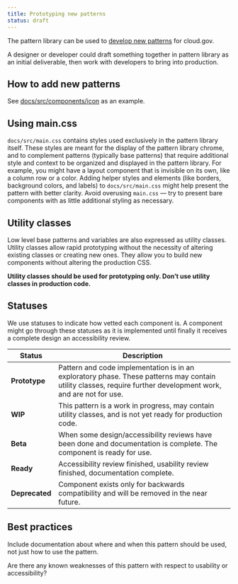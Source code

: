 ```yaml
---
title: Prototyping new patterns
status: draft
---
```


The pattern library can be used to [develop new
patterns](https://github.com/18F/cg-style/blob/master/README.md) for cloud.gov.

A designer or developer could draft something together in pattern library as
an initial deliverable, then work with developers to bring into production.


## How to add new patterns

See
[docs/src/components/icon](https://github.com/18F/cg-style/tree/master/docs/src/components/icon)
as an example.


## Using main.css

`docs/src/main.css` contains styles used exclusively in the pattern library itself. These styles are meant for the display of the pattern library chrome, and to complement patterns (typically base patterns) that require additional style and context to be organized and displayed in the pattern library. For example, you might have a layout component that is invisible on its own, like a column row or a color. Adding helper styles and elements (like borders, background colors, and labels) to `docs/src/main.css` might help present the pattern with better clarity. Avoid overusing `main.css` — try to present bare components with as little additional styling as necessary.


## Utility classes

Low level base patterns and variables are also expressed as utility classes. Utility classes allow rapid prototyping without the necessity of altering existing classes or creating new ones. They allow you to build new components without altering the production CSS.

**Utility classes should be used for prototyping only. Don’t use utility classes in production code.**


## Statuses

We use statuses to indicate how vetted each component is. A component might go
through these statuses as it is implemented until finally it receives a complete
design an accessibility review.

| Status | Description |
| -------- | ---------------- |
| **Prototype** | Pattern and code implementation is in an exploratory phase. These patterns may contain utility classes, require further development work, and are not for use. |
| **WIP** | This pattern is a work in progress, may contain utility classes, and is not yet ready for production code. |
| **Beta** | When some design/accessibility reviews have been done and documentation is complete. The component is ready for use. |
| **Ready** | Accessibility review finished, usability review finished, documentation complete. |
| **Deprecated** | Component exists only for backwards compatibility and will be removed in the near future. |


## Best practices

Include documentation about where and when this pattern should be used, not just
how to use the pattern.

Are there any known weaknesses of this pattern with respect to usability or
accessibility?
